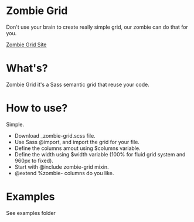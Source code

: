 # Zombie Grid

Don't use your brain to create really simple grid, our zombie can do that for you.

<a href="matheuslc.github.io/zombie-grid">Zombie Grid Site</a>


# What's?

Zombie Grid it's a Sass semantic grid that reuse your code.

# How to use?

Simple.

* Download _zombie-grid.scss file.
* Use Sass @import, and import the grid for your file.
* Define the columns amout using $columns variable.
* Define the width using $width variable (100% for fluid grid system and 960px to fixed).
* Start with @include zombie-grid mixin.
* @extend %zombie- columns do you like.

# Examples

See examples folder
